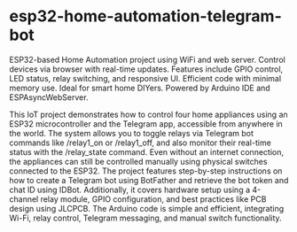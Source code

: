 # esp32-home-automation-telegram-bot
ESP32-based Home Automation project using WiFi and web server. Control devices via browser with real-time updates. Features include GPIO control, LED status, relay switching, and responsive UI. Efficient code with minimal memory use. Ideal for smart home DIYers. Powered by Arduino IDE and ESPAsyncWebServer.


This IoT project demonstrates how to control four home appliances using an ESP32 microcontroller and the Telegram app, accessible from anywhere in the world. The system allows you to toggle relays via Telegram bot commands like /relay1_on or /relay1_off, and also monitor their real-time status with the /relay_state command. Even without an internet connection, the appliances can still be controlled manually using physical switches connected to the ESP32. The project features step-by-step instructions on how to create a Telegram bot using BotFather and retrieve the bot token and chat ID using IDBot. Additionally, it covers hardware setup using a 4-channel relay module, GPIO configuration, and best practices like PCB design using JLCPCB. The Arduino code is simple and efficient, integrating Wi-Fi, relay control, Telegram messaging, and manual switch functionality.
